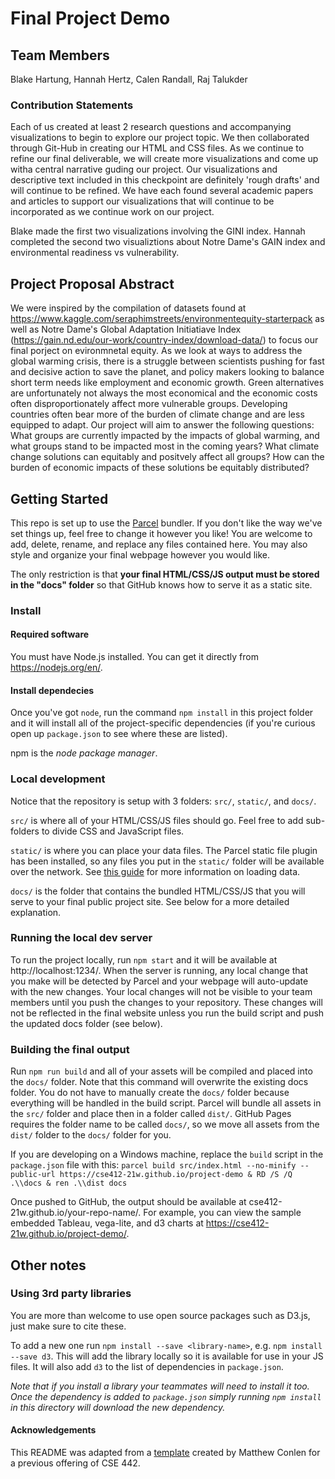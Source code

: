 # Final Project Demo
## Team Members
Blake Hartung, Hannah Hertz, Calen Randall, Raj Talukder
### Contribution Statements
Each of us created at least 2 research questions and accompanying visualizations to begin to explore our project topic. We then collaborated through Git-Hub in creating our HTML and CSS files. As we continue to refine our final deliverable, we will create more visualizations and come up witha central narrative guding our project. Our visualizations and descriptive text included in this checkpoint are definitely 'rough drafts' and will continue to be refined. We have each found several academic papers and articles to support our visualizations that will continue to be incorporated as we continue work on our project. 

Blake made the first two visualizations involving the GINI index.
Hannah completed the second two visualiztions about Notre Dame's GAIN index and environmental readiness vs vulnerability.

## Project Proposal Abstract
We were inspired by the compilation of datasets found at https://www.kaggle.com/seraphimstreets/environmentequity-starterpack as well as Notre Dame's Global Adaptation Initiatiave Index (https://gain.nd.edu/our-work/country-index/download-data/) to focus our final porject on evironmnetal equity. As we look at ways to address the global warming crisis, there is a struggle between scientists pushing for fast and decisive action to save the planet, and policy makers looking to balance short term needs like employment and economic growth. Green alternatives are unfortunately not always the most economical and the economic costs often disproportionately affect more vulnerable groups. Developing countries often bear more of the burden of climate change and are less equipped to adapt. Our project will aim to answer the following questions: What groups are currently impacted by the impacts of global warming, and what groups stand to be impacted most in the coming years? What climate change solutions can equitably and positvely affect all groups? How can the burden of economic impacts of these solutions be equitably distributed?

## Getting Started

This repo is set up to use the [Parcel](https://parceljs.org/) bundler. If you don't
like the way we've set things up, feel free to change it however you like! You are welcome to add, delete, rename, and replace any files contained here. You may also style and organize your final webpage however you would like. 

The only restriction is that __your final HTML/CSS/JS output must be stored in the "docs" folder__ so that
GitHub knows how to serve it as a static site.
### Install
#### Required software

You must have Node.js installed. You can get it directly from
https://nodejs.org/en/.

#### Install dependecies

Once you've got `node`, run the command `npm install` in this project folder
and it will install all of the project-specific dependencies (if you're curious open up `package.json` to see where these are listed).

npm is the _node package manager_.

### Local development
Notice that the repository is setup with 3 folders: `src/`, `static/`, and `docs/`.

`src/` is where all of your HTML/CSS/JS files should go. Feel free to add sub-folders to divide CSS and JavaScript files.

`static/` is where you can place your data files. The Parcel static file plugin has been installed,
so any files you put in the `static/` folder will be available over the network. See [this guide](https://gist.github.com/mathisonian/46eed3e6102888ddf741829fbbe262ff) for more information on loading data.

`docs/` is the folder that contains the bundled HTML/CSS/JS that you will serve to your final public project site. See below for a more detailed explanation.


### Running the local dev server

To run the project locally, run `npm start` and it will be available at http://localhost:1234/. When the server is running, any local change that you make will be detected by Parcel and your webpage will auto-update with the new changes. Your local changes will not be visible to your team members until you push the changes to your repository. These changes will not be reflected in the final website unless you run the build script and push the updated docs folder (see below).

### Building the final output

Run `npm run build` and all of your assets will be compiled and placed into the `docs/` folder. Note
that this command will overwrite the existing docs folder. You do not have to manually create the `docs/` folder because everything will be handled in the build script. Parcel will bundle all assets in the `src/` folder and place then in a folder called `dist/`. GitHub Pages requires the folder name to be called `docs/`, so we move all assets from the `dist/` folder to the `docs/` folder for you. 

If you are developing on a Windows machine, replace the `build` script in the `package.json` file with this:
`parcel build src/index.html --no-minify --public-url https://cse412-21w.github.io/project-demo & RD /S /Q .\\docs & ren .\\dist docs`

Once pushed to GitHub, the output should be available at cse412-21w.github.io/your-repo-name/. 
For example, you can view the sample embedded Tableau, vega-lite, and d3 charts at https://cse412-21w.github.io/project-demo/.


## Other notes
### Using 3rd party libraries

You are more than welcome to use open source packages such as D3.js, just make sure to cite these.

To add a new one run `npm install --save <library-name>`, e.g. `npm install --save d3`. This will
add the library locally so it is available for use in your JS files. It will also add `d3` to the
list of dependencies in `package.json`.

_Note that if you install a library your teammates will need to install it too. Once the dependency is added
to `package.json` simply running `npm install` in this directory will download the new dependency._

#### Acknowledgements
This README was adapted from a [template](https://github.com/UW-CSE442-WI20/FP-Template) created by Matthew Conlen for a previous offering of CSE 442.
